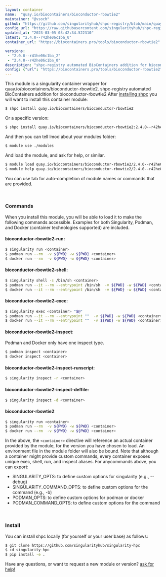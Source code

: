```yaml
---
layout: container
name:  "quay.io/biocontainers/bioconductor-rbowtie2"
maintainer: "@vsoch"
github: "https://github.com/singularityhub/shpc-registry/blob/main/quay.io/biocontainers/bioconductor-rbowtie2/container.yaml"
config_url: "https://raw.githubusercontent.com/singularityhub/shpc-registry/main/quay.io/biocontainers/bioconductor-rbowtie2/container.yaml"
updated_at: "2023-03-05 03:42:34.522310"
latest: "2.4.0--r42he06c1ba_0"
container_url: "https://biocontainers.pro/tools/bioconductor-rbowtie2"

versions:
 - "2.0.0--r41he06c1ba_2"
 - "2.4.0--r42he06c1ba_0"
description: "shpc-registry automated BioContainers addition for bioconductor-rbowtie2"
config: {"url": "https://biocontainers.pro/tools/bioconductor-rbowtie2", "maintainer": "@vsoch", "description": "shpc-registry automated BioContainers addition for bioconductor-rbowtie2", "latest": {"2.4.0--r42he06c1ba_0": "sha256:b4f16088639ce0c82658ca4a13e3cc45fe982d41e11af01c1fc971bca2925086"}, "tags": {"2.0.0--r41he06c1ba_2": "sha256:bb26b0a663dc59c90296d8f6772bffcb4080e2b75a4d54fef0b0285426e637a3", "2.4.0--r42he06c1ba_0": "sha256:b4f16088639ce0c82658ca4a13e3cc45fe982d41e11af01c1fc971bca2925086"}, "docker": "quay.io/biocontainers/bioconductor-rbowtie2"}
---
```


This module is a singularity container wrapper for quay.io/biocontainers/bioconductor-rbowtie2.
shpc-registry automated BioContainers addition for bioconductor-rbowtie2
After [installing shpc](#install) you will want to install this container module:


```bash
$ shpc install quay.io/biocontainers/bioconductor-rbowtie2
```

Or a specific version:

```bash
$ shpc install quay.io/biocontainers/bioconductor-rbowtie2:2.4.0--r42he06c1ba_0
```

And then you can tell lmod about your modules folder:

```bash
$ module use ./modules
```

And load the module, and ask for help, or similar.

```bash
$ module load quay.io/biocontainers/bioconductor-rbowtie2/2.4.0--r42he06c1ba_0
$ module help quay.io/biocontainers/bioconductor-rbowtie2/2.4.0--r42he06c1ba_0
```

You can use tab for auto-completion of module names or commands that are provided.

<br>

### Commands

When you install this module, you will be able to load it to make the following commands accessible.
Examples for both Singularity, Podman, and Docker (container technologies supported) are included.

#### bioconductor-rbowtie2-run:

```bash
$ singularity run <container>
$ podman run --rm  -v ${PWD} -w ${PWD} <container>
$ docker run --rm  -v ${PWD} -w ${PWD} <container>
```

#### bioconductor-rbowtie2-shell:

```bash
$ singularity shell -s /bin/sh <container>
$ podman run --it --rm --entrypoint /bin/sh  -v ${PWD} -w ${PWD} <container>
$ docker run --it --rm --entrypoint /bin/sh  -v ${PWD} -w ${PWD} <container>
```

#### bioconductor-rbowtie2-exec:

```bash
$ singularity exec <container> "$@"
$ podman run --it --rm --entrypoint ""  -v ${PWD} -w ${PWD} <container> "$@"
$ docker run --it --rm --entrypoint ""  -v ${PWD} -w ${PWD} <container> "$@"
```

#### bioconductor-rbowtie2-inspect:

Podman and Docker only have one inspect type.

```bash
$ podman inspect <container>
$ docker inspect <container>
```

#### bioconductor-rbowtie2-inspect-runscript:

```bash
$ singularity inspect -r <container>
```

#### bioconductor-rbowtie2-inspect-deffile:

```bash
$ singularity inspect -d <container>
```



#### bioconductor-rbowtie2

```bash
$ singularity run <container>
$ podman run --rm  -v ${PWD} -w ${PWD} <container>
$ docker run --rm  -v ${PWD} -w ${PWD} <container>
```


In the above, the `<container>` directive will reference an actual container provided
by the module, for the version you have chosen to load. An environment file in the
module folder will also be bound. Note that although a container
might provide custom commands, every container exposes unique exec, shell, run, and
inspect aliases. For anycommands above, you can export:

 - SINGULARITY_OPTS: to define custom options for singularity (e.g., --debug)
 - SINGULARITY_COMMAND_OPTS: to define custom options for the command (e.g., -b)
 - PODMAN_OPTS: to define custom options for podman or docker
 - PODMAN_COMMAND_OPTS: to define custom options for the command

<br>

### Install

You can install shpc locally (for yourself or your user base) as follows:

```bash
$ git clone https://github.com/singularityhub/singularity-hpc
$ cd singularity-hpc
$ pip install -e .
```

Have any questions, or want to request a new module or version? [ask for help!](https://github.com/singularityhub/singularity-hpc/issues)